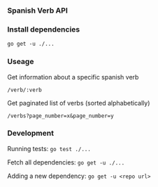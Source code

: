 ### Spanish Verb API

### Install dependencies

`go get -u ./...`

### Useage

Get information about a specific spanish verb
```
/verb/:verb
```


Get paginated list of verbs (sorted alphabetically)
```
/verbs?page_number=x&page_number=y
```

### Development

Running tests:
`go test ./...`

Fetch all dependencies:
`go get -u ./...`

Adding a new dependency:
`go get -u <repo url>`
